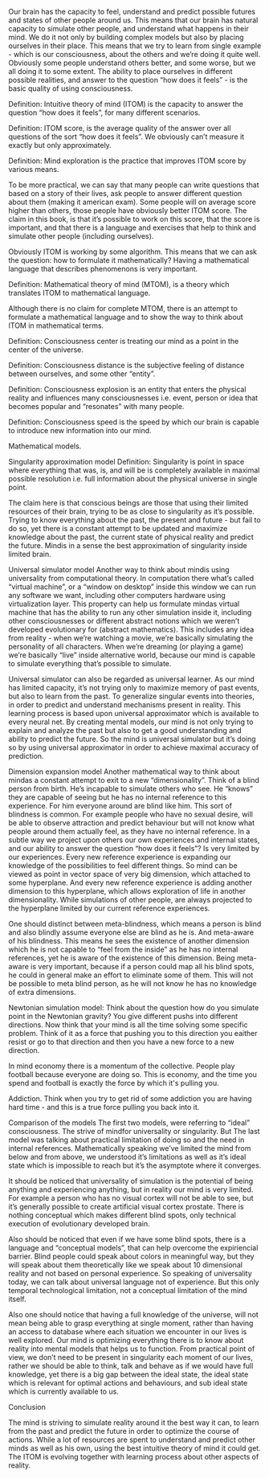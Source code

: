 Our brain has the capacity to feel, understand and predict possible futures and states of other people around us. This means that our brain has natural capacity to simulate other people, and understand what happens in their mind. We do it not only by building complex models but also by placing ourselves in their place. This means that we try to learn from single example - which is our consciousness, about the others and we’re doing it quite well. Obviously some people understand others better, and some worse, but we all doing it to some extent. The ability to place ourselves in different possible realities, and answer to the question “how does it feels” - is the basic quality of using consciousness. 

Definition: Intuitive theory of mind (ITOM) is the capacity to answer the question “how does it feels”, for many different scenarios. 

Definition: ITOM score, is the average quality of the answer over all questions of the sort “how does it feels”. We obviously can’t measure it exactly but only approximately. 

Definition: Mind exploration is the practice that improves ITOM score by various means. 

To be more practical, we can say that many people can write questions that based on a story of their lives, ask people to answer different question about them (making it american exam). Some people will on average score higher than others, those people have obviously better ITOM score. The claim in this book, is that it’s possible to work on this score, that the score is important, and that there is a language and exercises that help to think and simulate other people (including ourselves). 

Obviously ITOM is working by some algorithm. This means that we can ask the question: how to formulate it mathematically? Having a mathematical language that describes phenomenons is very important. 

Definition: Mathematical theory of mind (MTOM), is a theory which translates ITOM to mathematical language. 

Although there is no claim for complete MTOM, there is an attempt to formulate a mathematical language and to show the way to think about ITOM in mathematical terms. 

Definition: Consciousness center is treating our mind as a point in the center of the universe. 

Definition: Consciousness distance is the subjective feeling of distance between ourselves, and some other “entity”. 

Definition: Consciousness explosion is an entity that enters the physical reality and influences many consciousnesses i.e. event, person or idea that becomes popular and “resonates” with many people. 

Definition: Consciousness speed is the speed by which our brain is capable to introduce new information into our mind. 

Mathematical models. 

Singularity approximation model
Definition: Singularity is point in space where everything that was, is, and will be is completely available in maximal possible resolution i.e. full information about the physical universe in single point. 

The claim here is that conscious beings are those that using their limited resources of their brain, trying to be as close to singularity as it’s possible. Trying to know everything about the past, the present and future - but fail to do so, yet there is a constant attempt to be updated and maximize knowledge about the past, the current state of physical reality and predict the future. Mindis in a sense the best approximation of singularity inside limited brain. 

Universal simulator model
Another way to think about mindis using universality from computational theory. In computation there what’s called “virtual machine”, or a “window on desktop” inside this window we can run any software we want, including other computers hardware using virtualization layer. This property can help us formulate mindas virtual machine that has the ability to run any other simulation inside it, including other consciousnesses or different abstract notions which we weren’t developed evolutionary for (abstract mathematics). This includes any idea from reality - when we’re watching a movie, we’re basically simulating the personality of all characters. When we’re dreaming (or playing a game) we’re basically “live” inside alternative world, because our mind is capable to simulate everything that’s possible to simulate. 

Universal simulator can also be regarded as universal learner. As our mind has limited capacity, it’s not trying only to maximize memory of past events, but also to learn from the past. To generalize singular events into theories, in order to predict and understand mechanisms present in reality. This learning process is based upon universal approximator which is available to every neural net. By creating mental models, our mind is not only trying to explain and analyze the past but also to get a good understanding and ability to predict the future. So the mind is universal simulator but it’s doing so by using universal approximator in order to achieve maximal accuracy of prediction. 

Dimension expansion model
Another mathematical way to think about mindas a constant attempt to exit to a new “dimensionality”. Think of a blind person from birth. He’s incapable to simulate others who see. He “knows” they are capable of seeing but he has no internal reference to this experience. For him everyone around are blind like him. This sort of blindness is common. For example people who have no sexual desire, will be able to observe attraction and predict behaviour but will not know what people around them actually feel, as they have no internal reference. In a subtle way we project upon others our own experiences and internal states, and our ability to answer the question “how does it feels”? Is very limited by our experiences. Every new reference experience is expanding our knowledge of the possibilities to feel different things. So mind can be viewed as point in vector space of very big dimension, which attached to some hyperplane. And every new reference experience is adding another dimension to this hyperplane, which allows exploration of life in another dimensionality. While simulations of other people, are always projected to the hyperplane limited by our current reference experiences. 

One should distinct between meta-blindness, which means a person is blind and also blindly assume everyone else are blind as he is. And meta-aware of his blindness. This means he sees the existence of another dimension which he is not capable to “feel from the inside” as he has no internal references, yet he is aware of the existence of this dimension. Being meta-aware is very important, because if a person could map all his blind spots, he could in general make an effort to eliminate some of them. This will not be possible to meta blind person, as he will not know he has no knowledge of extra dimensions. 

Newtonian simulation model:
Think about the question how do you simulate point in the Newtonian gravity? You give different pushs into different directions. Now think that your mind is all the time solving some specific problem. Think of it as a force that pushing you to this direction you eaither resist or go to that direction and then you have a new force to a new direction. 

In mind economy there is a momentum of the collective. People play football because everyone are doing so. This is economy, and the time you spend and football is exactly the force by which it's pulling you. 

Addiction. Think when you try to get rid of some addiction you are having hard time - and this is a true force pulling you back into it. 

Comparison of the models
The first two models, were referring to “ideal” consciousness. The strive of mindfor universality or singularity. But The last model was talking about practical limitation of doing so and the need in internal references. Mathematically speaking we’ve limited the mind from below and from above, we understood it’s limitations as well as it’s ideal state which is impossible to reach but it’s the asymptote where it converges. 

It should be noticed that universality of simulation is the potential of being anything and experiencing anything, but in reality our mind is very limited. For example a person who has no visual cortex will not be able to see, but it’s generally possible to create artificial visual cortex prostate. There is nothing conceptual which makes different blind spots, only technical execution of evolutionary developed brain. 

Also should be noticed that even if we have some blind spots, there is a language and “conceptual models”, that can help overcome the expiriencial barrier. Blind people could speak about colors in meaningful way, but they will speak about them theoretically like we speak about 10 dimensional reality and not based on personal experience. So speaking of universality today, we can talk about universal language not of experience. But this only temporal technological limitation, not a conceptual limitation of the mind itself. 

Also one should notice that having a full knowledge of the universe, will not mean being able to grasp everything at single moment, rather than having an access to database where each situation we encounter in our lives is well explored. Our mind is optimizing everything there is to know about reality into mental models that helps us to function. From practical point of view, we don’t need to be present in singularity each moment of our lives, rather we should be able to think, talk and behave as if we would have full knowledge, yet there is a big gap between the ideal state, the ideal state which is relevant for optimal actions and behaviours, and sub ideal state which is currently available to us. 

Conclusion 

The mind is striving to simulate reality around it the best way it can, to learn from the past and predict the future in order to optimize the course of actions. While a lot of resources are spent to understand and predict other minds as well as his own, using the best intuitive theory of mind it could get. The ITOM is evolving together with learning process about other aspects of reality.
